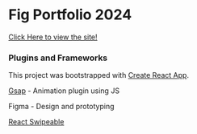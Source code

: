 # Fig Portfolio 2024

<a href="https://hollyefig.github.io/figportfolio2024/">Click Here to view the site!</a>

### Plugins and Frameworks

This project was bootstrapped with [Create React App](https://github.com/facebook/create-react-app).

<a href="https://gsap.com/">Gsap</a> - Animation plugin using JS

Figma - Design and prototyping

<a href="https://commerce.nearform.com/open-source/react-swipeable">React Swipeable</a>
